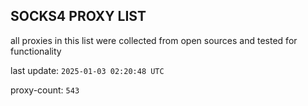 ## SOCKS4 PROXY LIST

all proxies in this list were collected from open sources and tested for functionality

last update: `2025-01-03 02:20:48 UTC`

proxy-count: `543`
